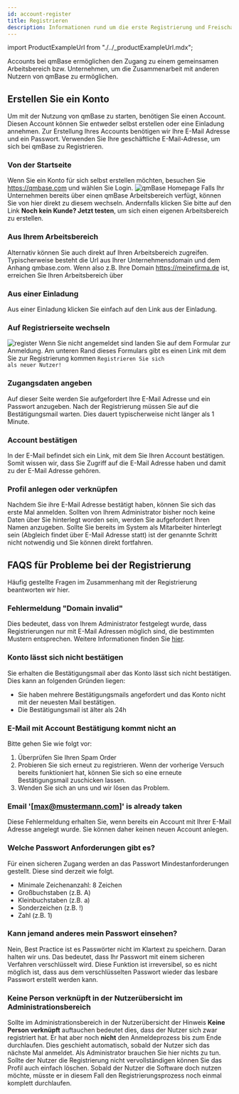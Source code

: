 ```yaml
---
id: account-register
title: Registrieren
description: Informationen rund um die erste Registrierung und Freischaltung Ihres Accounts
---
```


import ProductExampleUrl from "./../\_productExampleUrl.mdx";

Accounts bei qmBase ermöglichen den Zugang zu einem gemeinsamen Arbeitsbereich bzw. Unternehmen, um die Zusammenarbeit mit anderen Nutzern von qmBase zu ermöglichen.

## Erstellen Sie ein Konto

Um mit der Nutzung von qmBase zu starten, benötigen Sie einen Account. Diesen Account können Sie entweder selbst erstellen oder eine Einladung annehmen.
Zur Erstellung Ihres Accounts benötigen wir Ihre E-Mail Adresse und ein Passwort. Verwenden Sie Ihre geschäftliche E-Mail-Adresse, um sich bei qmBase zu Registrieren.

### Von der Startseite

Wenn Sie ein Konto für sich selbst erstellen möchten, besuchen Sie https://qmbase.com und wählen Sie Login.
![qmBase Homepage](https://caqadmin.blob.core.windows.net/public-screenshots/manual-screenshots/2024-05-02_publicHomePage.png)
Falls Ihr Unternehmen bereits über einen qmBase Arbeitsbereich verfügt, können Sie von hier direkt zu diesem wechseln.
Andernfalls klicken Sie bitte auf den Link **Noch kein Kunde? Jetzt testen**, um sich einen eigenen Arbeitsbereich zu erstellen.

### Aus Ihrem Arbeitsbereich

Alternativ können Sie auch direkt auf Ihren Arbeitsbereich zugreifen. Typischerweise besteht die Url aus Ihrer Unternehmensdomain und dem Anhang qmbase.com.
Wenn also z.B. Ihre Domain https://meinefirma.de ist, erreichen Sie Ihren Arbeitsbereich über <ProductExampleUrl />

### Aus einer Einladung

Aus einer Einladung klicken Sie einfach auf den Link aus der Einladung.

### Auf Registrierseite wechseln

![register](https://caqadmin.blob.core.windows.net/public-screenshots/manual-screenshots/Screenshot%202021-05-24_register.png)
Wenn Sie nicht angemeldet sind landen Sie auf dem Formular zur Anmeldung. Am unteren Rand dieses Formulars gibt es einen Link mit dem Sie zur Registrierung kommen <code>Registrieren Sie sich als neuer Nutzer!</code>

### Zugangsdaten angeben

Auf dieser Seite werden Sie aufgefordert Ihre E-Mail Adresse und ein Passwort anzugeben. Nach der Registrierung müssen Sie auf die Bestätigungsmail warten.
Dies dauert typischerweise nicht länger als 1 Minute.

### Account bestätigen

In der E-Mail befindet sich ein Link, mit dem Sie Ihren Account bestätigen. Somit wissen wir, dass Sie Zugriff auf die E-Mail Adresse haben und damit zu der E-Mail Adresse gehören.

### Profil anlegen oder verknüpfen

Nachdem Sie ihre E-Mail Adresse bestätigt haben, können Sie sich das erste Mal anmelden. Sollten von Ihrem Administrator bisher noch keine Daten über Sie hinterlegt worden sein, werden Sie aufgefordert Ihren Namen anzugeben.
Sollte Sie bereits im System als Mitarbeiter hinterlegt sein (Abgleich findet über E-Mail Adresse statt) ist der genannte Schritt nicht notwendig und Sie können direkt fortfahren.

## FAQS für Probleme bei der Registrierung

Häufig gestellte Fragen im Zusammenhang mit der Registrierung beantworten wir hier.

### Fehlermeldung "Domain invalid"

Dies bedeutet, dass von Ihrem Administrator festgelegt wurde, dass Registrierungen nur mit E-Mail Adressen möglich sind, die bestimmten Mustern entsprechen.
Weitere Informationen finden Sie [hier](/docs/apps/admin#erlaubte-domains).

### Konto lässt sich nicht bestätigen

Sie erhalten die Bestätigungsmail aber das Konto lässt sich nicht bestätigen. Dies kann an folgenden Gründen liegen:

- Sie haben mehrere Bestätigungsmails angefordert und das Konto nicht mit der neuesten Mail bestätigen.
- Die Bestätigungsmail ist älter als 24h

### E-Mail mit Account Bestätigung kommt nicht an

Bitte gehen Sie wie folgt vor:

1. Überprüfen Sie Ihren Spam Order
2. Probieren Sie sich erneut zu registrieren. Wenn der vorherige Versuch bereits funktioniert hat, können Sie sich so eine erneute Bestätigungsmail zuschicken lassen.
3. Wenden Sie sich an uns und wir lösen das Problem.

### Email '[max@mustermann.com]' is already taken

Diese Fehlermeldung erhalten Sie, wenn bereits ein Account mit Ihrer E-Mail Adresse angelegt wurde. Sie können daher keinen neuen Account anlegen.

### Welche Passwort Anforderungen gibt es?

Für einen sicheren Zugang werden an das Passwort Mindestanforderungen gestellt. Diese sind derzeit wie folgt.

- Minimale Zeichenanzahl: 8 Zeichen
- Großbuchstaben (z.B. A)
- Kleinbuchstaben (z.B. a)
- Sonderzeichen (z.B. !)
- Zahl (z.B. 1)

### Kann jemand anderes mein Passwort einsehen?

Nein, Best Practice ist es Passwörter nicht im Klartext zu speichern. Daran halten wir uns. Das bedeutet, dass Ihr Passwort mit einem sicheren Verfahren verschlüsselt wird.
Diese Funktion ist irreversibel, so es nicht möglich ist, dass aus dem verschlüsselten Passwort wieder das lesbare Passwort erstellt werden kann.

### Keine Person verknüpft in der Nutzerübersicht im Administrationsbereich

Sollte im Administrationsbereich in der Nutzerübersicht der Hinweis **Keine Person verknüpft** auftauchen bedeutet dies, dass der Nutzer sich zwar registriert hat.
Er hat aber noch **nicht** den Anmeldeprozess bis zum Ende durchlaufen. Dies geschieht automatisch, sobald der Nutzer sich das nächste Mal anmeldet.
Als Administrator brauchen Sie hier nichts zu tun. Sollte der Nutzer die Registrierung nicht vervollständigen können Sie das Profil auch einfach löschen.
Sobald der Nutzer die Software doch nutzen möchte, müsste er in diesem Fall den Registrierungsprozess noch einmal komplett durchlaufen.
